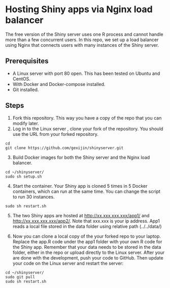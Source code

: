 # Hosting Shiny apps via Nginx load balancer

 The free version of the Shiny server uses one R process and cannot handle more than a few concurrent users. In this repo, we set up a load balancer using Nginx that connects users with many instances of the Shiny server. 
 
## Prerequisites
  + A Linux server with port 80 open. This has been tested on Ubuntu and CentOS.
  + With Docker and Docker-compose installed. 
  + Git installed. 

## Steps
1.  Fork this repository. This way you have a copy of the repo that you can modify later. 
2.  Log in to the Linux server , clone your fork of the repository. You should use the URL from your forked repository.
 ```
 cd
 git clone https://github.com/gexijin/shinyserver.git
 ```
3. Build Docker images for both the Shiny server and the Nginx load balancer. 
```
cd ~/shinyserver/
sudo sh setup.sh 
```
4. Start the container. Your Shiny app is cloned 5 times in 5 Docker containers, which can run at the same time. You can change the script to run 30 instances. 
```
sudo sh restart.sh
```
5. The two Shiny apps are hosted at http://xx.xxx.xxx.xxx/app1/ and http://xx.xxx.xxx.xxx/app2/. Note that xxx.xxx is your ip address. 
App1 reads a local file stored in the data folder using relative path (../../data/)

6. Now you can clone a local copy of the your forked repo to your laptop. Replace the app.R code under the  app1 folder with your own R code for the Shiny app. Remember that your data needs to be stored in the data folder, either in the repo or upload directly to the Linux server. After your are done with the development, push your code to GitHub. Then update your code on the Linux server and restart the server:
```
cd ~/shinyserver/
sudo git pull
sudo sh restart.sh
```
